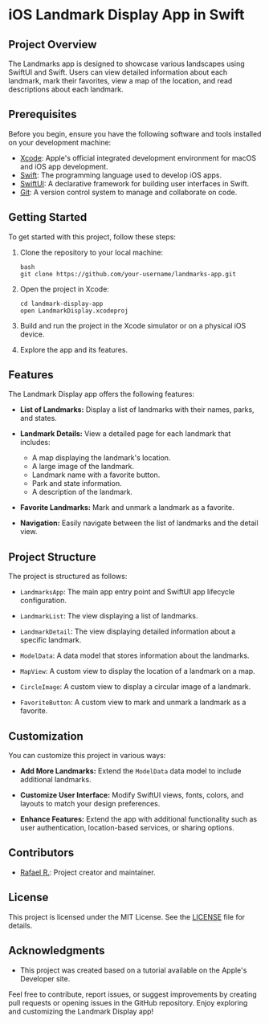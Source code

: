 # iOS Landmark Display App in Swift

## Project Overview

The Landmarks app is designed to showcase various landscapes using SwiftUI and Swift. Users can view detailed information about each landmark, mark their favorites, view a map of the location, and read descriptions about each landmark.

## Prerequisites

Before you begin, ensure you have the following software and tools installed on your development machine:

- [Xcode](https://developer.apple.com/xcode/): Apple's official integrated development environment for macOS and iOS app development.
- [Swift](https://swift.org/): The programming language used to develop iOS apps.
- [SwiftUI](https://developer.apple.com/documentation/swiftui): A declarative framework for building user interfaces in Swift.
- [Git](https://git-scm.com/): A version control system to manage and collaborate on code.

## Getting Started

To get started with this project, follow these steps:

1. Clone the repository to your local machine:

   ```
   bash
   git clone https://github.com/your-username/landmarks-app.git

2. Open the project in Xcode:

    ```
    cd landmark-display-app
    open LandmarkDisplay.xcodeproj

3. Build and run the project in the Xcode simulator or on a physical iOS device.

4. Explore the app and its features.

## Features

The Landmark Display app offers the following features:

- **List of Landmarks:** Display a list of landmarks with their names, parks, and states.

- **Landmark Details:** View a detailed page for each landmark that includes:
  - A map displaying the landmark's location.
  - A large image of the landmark.
  - Landmark name with a favorite button.
  - Park and state information.
  - A description of the landmark.

- **Favorite Landmarks:** Mark and unmark a landmark as a favorite.

- **Navigation:** Easily navigate between the list of landmarks and the detail view.

## Project Structure

The project is structured as follows:

- `LandmarksApp`: The main app entry point and SwiftUI app lifecycle configuration.

- `LandmarkList`: The view displaying a list of landmarks.

- `LandmarkDetail`: The view displaying detailed information about a specific landmark.

- `ModelData`: A data model that stores information about the landmarks.

- `MapView`: A custom view to display the location of a landmark on a map.

- `CircleImage`: A custom view to display a circular image of a landmark.

- `FavoriteButton`: A custom view to mark and unmark a landmark as a favorite.

## Customization

You can customize this project in various ways:

- **Add More Landmarks:** Extend the `ModelData` data model to include additional landmarks.

- **Customize User Interface:** Modify SwiftUI views, fonts, colors, and layouts to match your design preferences.

- **Enhance Features:** Extend the app with additional functionality such as user authentication, location-based services, or sharing options.

## Contributors

- [Rafael R.](https://github.com/rafaelhribeiro): Project creator and maintainer.

## License

This project is licensed under the MIT License. See the [LICENSE](LICENSE) file for details.

## Acknowledgments

- This project was created based on a tutorial available on the Apple's Developer site.

Feel free to contribute, report issues, or suggest improvements by creating pull requests or opening issues in the GitHub repository. Enjoy exploring and customizing the Landmark Display app!

